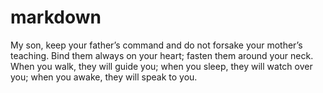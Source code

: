 # markdown
My son, keep your father’s command and do not forsake your mother’s teaching.
Bind them always on your heart; fasten them around your neck. 
When you walk, they will guide you;
when you sleep, they will watch over you;
when you awake, they will speak to you.